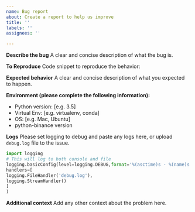 ```yaml
---
name: Bug report
about: Create a report to help us improve
title: ''
labels: ''
assignees: ''

---
```


**Describe the bug**
A clear and concise description of what the bug is.

**To Reproduce**
Code snippet to reproduce the behavior:

**Expected behavior**
A clear and concise description of what you expected to happen.

**Environment (please complete the following information):**
 - Python version: [e.g. 3.5]
 - Virtual Env: [e.g. virtualenv, conda]
 - OS: [e.g. Mac, Ubuntu]
 - python-binance version

**Logs**
Please set logging to debug and paste any logs here, or upload `debug.log` file to the issue.
```python
import logging
# This will log to both console and file
logging.basicConfig(level=logging.DEBUG,format='%(asctime)s - %(name)s - %(levelname)s - %(message)s',
handlers=[
logging.FileHandler('debug.log'),
logging.StreamHandler()
]
)
```

**Additional context**
Add any other context about the problem here.

